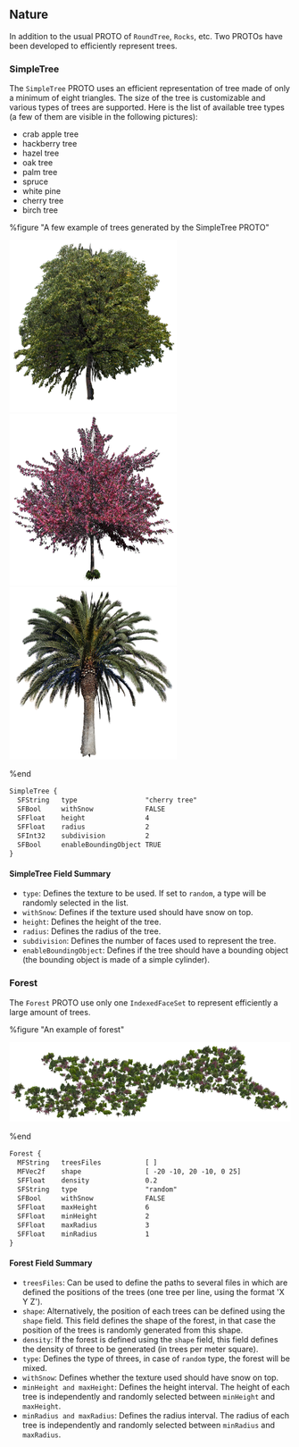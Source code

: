 ## Nature

In addition to the usual PROTO of `RoundTree`, `Rocks`, etc. Two PROTOs have
been developed to efficiently represent trees.

### SimpleTree

The `SimpleTree` PROTO uses an efficient representation of tree made of only a
minimum of eight triangles. The size of the tree is customizable and various
types of trees are supported. Here is the list of available tree types (a few
of them are visible in the following pictures):

- crab apple tree
- hackberry tree
- hazel tree
- oak tree
- palm tree
- spruce
- white pine
- cherry tree
- birch tree

%figure "A few example of trees generated by the SimpleTree PROTO"

![tree1.png](images/tree1.png)
![tree2.png](images/tree2.png)
![tree3.png](images/tree3.png)

%end

```
SimpleTree {
  SFString   type                 "cherry tree"
  SFBool     withSnow             FALSE
  SFFloat    height               4
  SFFloat    radius               2
  SFInt32    subdivision          2
  SFBool     enableBoundingObject TRUE
}
```

#### SimpleTree Field Summary

- `type`: Defines the texture to be used. If set to `random`, a type will be
randomly selected in the list.
- `withSnow`: Defines if the texture used should have snow on top.
- `height`: Defines the height of the tree.
- `radius`: Defines the radius of the tree.
- `subdivision`: Defines the number of faces used to represent the tree.
- `enableBoundingObject`: Defines if the tree should have a bounding object (the
bounding object is made of a simple cylinder).

### Forest

The `Forest` PROTO use only one `IndexedFaceSet` to represent efficiently a
large amount of trees.

%figure "An example of forest"

![forest.png](images/forest.png)

%end

```
Forest {
  MFString   treesFiles           [ ]
  MFVec2f    shape                [ -20 -10, 20 -10, 0 25]
  SFFloat    density              0.2
  SFString   type                 "random"
  SFBool     withSnow             FALSE
  SFFloat    maxHeight            6
  SFFloat    minHeight            2
  SFFloat    maxRadius            3
  SFFloat    minRadius            1
}
```

#### Forest Field Summary

- `treesFiles`: Can be used to define the paths to several files in which are
defined the positions of the trees (one tree per line, using the format 'X Y
Z').
- `shape`: Alternatively, the position of each trees can be defined using the
`shape` field. This field defines the shape of the forest, in that case the
position of the trees is randomly generated from this shape.
- `density`: If the forest is defined using the `shape` field, this field defines
the density of three to be generated (in trees per meter square).
- `type`: Defines the type of threes, in case of `random` type, the forest will be
mixed.
- `withSnow`: Defines whether the texture used should have snow on top.
- `minHeight and maxHeight`: Defines the height interval. The height of each tree
is independently and randomly selected between `minHeight` and `maxHeight`.
- `minRadius and maxRadius`: Defines the radius interval. The radius of each tree
is independently and randomly selected between `minRadius` and `maxRadius`.
